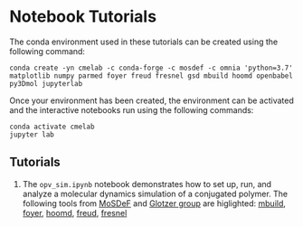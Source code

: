 # Notebook Tutorials

The conda environment used in these tutorials can be created using the following command:
```
conda create -yn cmelab -c conda-forge -c mosdef -c omnia 'python=3.7' matplotlib numpy parmed foyer freud fresnel gsd mbuild hoomd openbabel py3Dmol jupyterlab
```
Once your environment has been created, the environment can be activated and the interactive notebooks run using the following commands:
```
conda activate cmelab
jupyter lab
```

## Tutorials

1. The `opv_sim.ipynb` notebook demonstrates how to set up, run, and analyze a molecular dynamics simulation of a conjugated polymer. The following tools from [MoSDeF](https://mosdef.org/) and [Glotzer group](https://github.com/glotzerlab) are higlighted: 
[mbuild](https://mbuild.mosdef.org/en/stable/), [foyer](https://foyer.mosdef.org/en/latest/), [hoomd](https://hoomd-blue.readthedocs.io/en/stable/), [freud](https://freud.readthedocs.io/en/stable/fresnel), [fresnel](https://fresnel.readthedocs.io/en/stable/)
